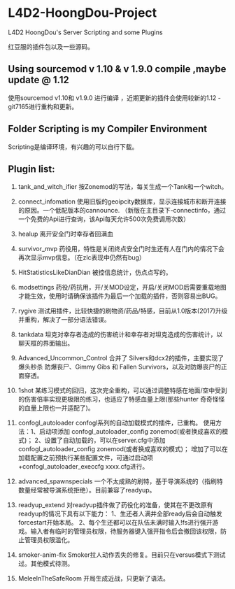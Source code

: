 # L4D2-HoongDou-Project
L4D2 HoongDou's Server Scripting and some Plugins

红豆服的插件包以及一些源码。

## Using sourcemod v 1.10 & v 1.9.0 compile ,maybe update @ 1.12
使用sourcemod v1.10和 v1.9.0 进行编译 ，近期更新的插件会使用较新的1.12 -git7165进行重构和更新。

## Folder Scripting is my Compiler Environment
Scripting是编译环境，有兴趣的可以自行下载。

## Plugin list:

1. tank_and_witch_ifier
按Zonemod的写法，每关生成一个Tank和一个witch。

2. connect_infomation
使用旧版的geoipcity数据库，显示连接城市和断开连接的原因。一个低配版本的cannounce.
（新版在主目录下-connectinfo，通过一个免费的Api进行查询，该Api每天允许500次免费调用次数）
3. healup
离开安全门时幸存者回满血

4. survivor_mvp
药役用，特性是关闭终点安全门时生还有人在门内的情况下会再次显示mvp信息。（在zlc表现中仍然有bug）

5. HitStatisticsLikeDianDian
被控信息统计，仿点点写的。

6. modsettings
药役/药抗用，开/关MOD设定，开启/关闭MOD后需要重载地图才能生效，使用时请确保该插件为最后一个加载的插件，否则容易出BUG。

7. rygive
测试用插件，比较快捷的刷物资/药品/特感，目前从1.0版本(2017)升级并重构，解决了一部分语法错误。

8. tankdata
坦克对幸存者造成的伤害统计和幸存者对坦克造成的伤害统计，以聊天框的界面输出。

9. Advanced_Uncommon_Control
合并了 Silvers和dcx2的插件，主要实现了 爆头秒杀 防爆丧尸、Gimmy Gibs 和 Fallen Survivors，以及对防爆丧尸的正面穿透。

10. 1shot
某练习模式的回归，这次完全重构，可以通过调整特感在地面/空中受到的伤害倍率实现更极限的练习，也适应了特感血量上限(那些hunter 奇奇怪怪的血量上限也一并适配了)。

11. confogl_autoloader
confogl系列的自动加载模式的插件，已重构。
使用方法：1、启动项添加  confogl_autoloader_config zonemod(或者换成喜欢的模式)；
2、设置了自动加载的，可以在server.cfg中添加  confogl_autoloader_config zonemod(或者换成喜欢的模式)；
增加了可以在加载配置之前预执行某些配置文件，可通过启动项 +confogl_autoloader_execcfg xxxx.cfg进行。

12. advanced_spawnspecials
一个不太成熟的刷特，基于导演系统的（指刷特数量经常被导演系统拒绝）。目前兼容了readyup。

13. readyup_extend
对readyup插件做了药役化的准备，使其在不更改原有readyup的情况下具有以下能力：
1、生还者人满并全部ready后会自动触发forcestart开始本局。
2、每个生还都可以在队伍未满时输入!fs进行强开游戏。输入者有临时的管理员权限，待服务器键入强开指令后会撤回该权限，防止管理员权限滥化。

14. smoker-anim-fix
Smoker拉人动作丢失的修复。目前只在versus模式下测试过。其他模式待测。

15. MeleeInTheSafeRoom
开局生成近战，只更新了语法。
